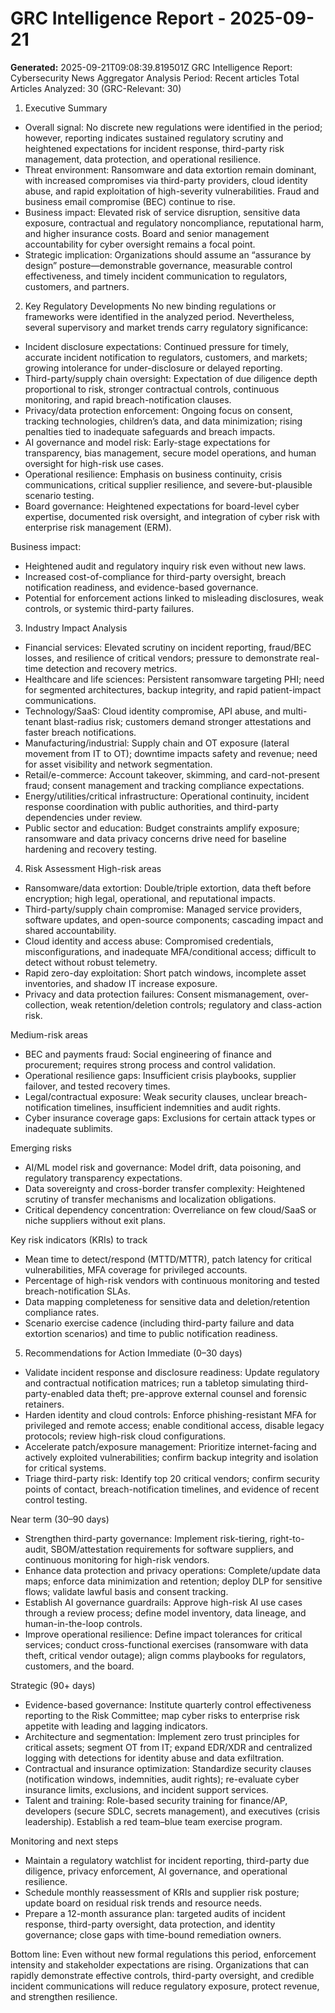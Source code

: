 # GRC Intelligence Report - 2025-09-21
**Generated:** 2025-09-21T09:08:39.819501Z
GRC Intelligence Report: Cybersecurity News Aggregator
Analysis Period: Recent articles
Total Articles Analyzed: 30 (GRC-Relevant: 30)

1) Executive Summary
- Overall signal: No discrete new regulations were identified in the period; however, reporting indicates sustained regulatory scrutiny and heightened expectations for incident response, third-party risk management, data protection, and operational resilience.
- Threat environment: Ransomware and data extortion remain dominant, with increased compromises via third-party providers, cloud identity abuse, and rapid exploitation of high-severity vulnerabilities. Fraud and business email compromise (BEC) continue to rise.
- Business impact: Elevated risk of service disruption, sensitive data exposure, contractual and regulatory noncompliance, reputational harm, and higher insurance costs. Board and senior management accountability for cyber oversight remains a focal point.
- Strategic implication: Organizations should assume an “assurance by design” posture—demonstrable governance, measurable control effectiveness, and timely incident communication to regulators, customers, and partners.

2) Key Regulatory Developments
No new binding regulations or frameworks were identified in the analyzed period. Nevertheless, several supervisory and market trends carry regulatory significance:
- Incident disclosure expectations: Continued pressure for timely, accurate incident notification to regulators, customers, and markets; growing intolerance for under-disclosure or delayed reporting.
- Third-party/supply chain oversight: Expectation of due diligence depth proportional to risk, stronger contractual controls, continuous monitoring, and rapid breach-notification clauses.
- Privacy/data protection enforcement: Ongoing focus on consent, tracking technologies, children’s data, and data minimization; rising penalties tied to inadequate safeguards and breach impacts.
- AI governance and model risk: Early-stage expectations for transparency, bias management, secure model operations, and human oversight for high-risk use cases.
- Operational resilience: Emphasis on business continuity, crisis communications, critical supplier resilience, and severe-but-plausible scenario testing.
- Board governance: Heightened expectations for board-level cyber expertise, documented risk oversight, and integration of cyber risk with enterprise risk management (ERM).

Business impact:
- Heightened audit and regulatory inquiry risk even without new laws.
- Increased cost-of-compliance for third-party oversight, breach notification readiness, and evidence-based governance.
- Potential for enforcement actions linked to misleading disclosures, weak controls, or systemic third-party failures.

3) Industry Impact Analysis
- Financial services: Elevated scrutiny on incident reporting, fraud/BEC losses, and resilience of critical vendors; pressure to demonstrate real-time detection and recovery metrics.
- Healthcare and life sciences: Persistent ransomware targeting PHI; need for segmented architectures, backup integrity, and rapid patient-impact communications.
- Technology/SaaS: Cloud identity compromise, API abuse, and multi-tenant blast-radius risk; customers demand stronger attestations and faster breach notifications.
- Manufacturing/industrial: Supply chain and OT exposure (lateral movement from IT to OT); downtime impacts safety and revenue; need for asset visibility and network segmentation.
- Retail/e-commerce: Account takeover, skimming, and card-not-present fraud; consent management and tracking compliance expectations.
- Energy/utilities/critical infrastructure: Operational continuity, incident response coordination with public authorities, and third-party dependencies under review.
- Public sector and education: Budget constraints amplify exposure; ransomware and data privacy concerns drive need for baseline hardening and recovery testing.

4) Risk Assessment
High-risk areas
- Ransomware/data extortion: Double/triple extortion, data theft before encryption; high legal, operational, and reputational impacts.
- Third-party/supply chain compromise: Managed service providers, software updates, and open-source components; cascading impact and shared accountability.
- Cloud identity and access abuse: Compromised credentials, misconfigurations, and inadequate MFA/conditional access; difficult to detect without robust telemetry.
- Rapid zero-day exploitation: Short patch windows, incomplete asset inventories, and shadow IT increase exposure.
- Privacy and data protection failures: Consent mismanagement, over-collection, weak retention/deletion controls; regulatory and class-action risk.

Medium-risk areas
- BEC and payments fraud: Social engineering of finance and procurement; requires strong process and control validation.
- Operational resilience gaps: Insufficient crisis playbooks, supplier failover, and tested recovery times.
- Legal/contractual exposure: Weak security clauses, unclear breach-notification timelines, insufficient indemnities and audit rights.
- Cyber insurance coverage gaps: Exclusions for certain attack types or inadequate sublimits.

Emerging risks
- AI/ML model risk and governance: Model drift, data poisoning, and regulatory transparency expectations.
- Data sovereignty and cross-border transfer complexity: Heightened scrutiny of transfer mechanisms and localization obligations.
- Critical dependency concentration: Overreliance on few cloud/SaaS or niche suppliers without exit plans.

Key risk indicators (KRIs) to track
- Mean time to detect/respond (MTTD/MTTR), patch latency for critical vulnerabilities, MFA coverage for privileged accounts.
- Percentage of high-risk vendors with continuous monitoring and tested breach-notification SLAs.
- Data mapping completeness for sensitive data and deletion/retention compliance rates.
- Scenario exercise cadence (including third-party failure and data extortion scenarios) and time to public notification readiness.

5) Recommendations for Action
Immediate (0–30 days)
- Validate incident response and disclosure readiness: Update regulatory and contractual notification matrices; run a tabletop simulating third-party-enabled data theft; pre-approve external counsel and forensic retainers.
- Harden identity and cloud controls: Enforce phishing-resistant MFA for privileged and remote access; enable conditional access, disable legacy protocols; review high-risk cloud configurations.
- Accelerate patch/exposure management: Prioritize internet-facing and actively exploited vulnerabilities; confirm backup integrity and isolation for critical systems.
- Triage third-party risk: Identify top 20 critical vendors; confirm security points of contact, breach-notification timelines, and evidence of recent control testing.

Near term (30–90 days)
- Strengthen third-party governance: Implement risk-tiering, right-to-audit, SBOM/attestation requirements for software suppliers, and continuous monitoring for high-risk vendors.
- Enhance data protection and privacy operations: Complete/update data maps; enforce data minimization and retention; deploy DLP for sensitive flows; validate lawful basis and consent tracking.
- Establish AI governance guardrails: Approve high-risk AI use cases through a review process; define model inventory, data lineage, and human-in-the-loop controls.
- Improve operational resilience: Define impact tolerances for critical services; conduct cross-functional exercises (ransomware with data theft, critical vendor outage); align comms playbooks for regulators, customers, and the board.

Strategic (90+ days)
- Evidence-based governance: Institute quarterly control effectiveness reporting to the Risk Committee; map cyber risks to enterprise risk appetite with leading and lagging indicators.
- Architecture and segmentation: Implement zero trust principles for critical assets; segment OT from IT; expand EDR/XDR and centralized logging with detections for identity abuse and data exfiltration.
- Contractual and insurance optimization: Standardize security clauses (notification windows, indemnities, audit rights); re-evaluate cyber insurance limits, exclusions, and incident support services.
- Talent and training: Role-based security training for finance/AP, developers (secure SDLC, secrets management), and executives (crisis leadership). Establish a red team–blue team exercise program.

Monitoring and next steps
- Maintain a regulatory watchlist for incident reporting, third-party due diligence, privacy enforcement, AI governance, and operational resilience.
- Schedule monthly reassessment of KRIs and supplier risk posture; update board on residual risk trends and resource needs.
- Prepare a 12-month assurance plan: targeted audits of incident response, third-party oversight, data protection, and identity governance; close gaps with time-bound remediation owners.

Bottom line: Even without new formal regulations this period, enforcement intensity and stakeholder expectations are rising. Organizations that can rapidly demonstrate effective controls, third-party oversight, and credible incident communications will reduce regulatory exposure, protect revenue, and strengthen resilience.
